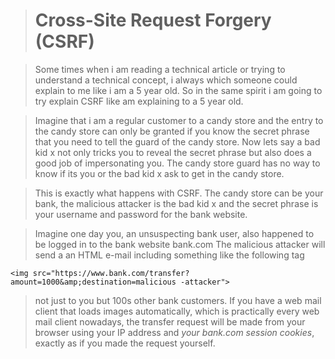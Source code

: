 


># Cross-Site Request Forgery (CSRF)

> Some times when i am reading a technical article or trying to understand a technical concept, i always which someone could explain to me like i am a 5 year old.
>So in the same spirit i am going to try explain CSRF like am explaining to a 5 year old.

> Imagine that i am a regular customer to a candy store and the entry to the candy store can only be granted if you know the secret phrase that you need to tell the guard of the candy store.
> Now lets say a bad kid x not only tricks you to reveal the secret phrase but also does a good job of impersonating you. The candy store guard has no way to know if its you or the bad kid x ask to get in the candy store.

>This is exactly what happens  with CSRF.  The candy  store can be your bank, the malicious attacker is the bad kid x and the secret phrase is your username and password for the bank website.

>Imagine one day you, an unsuspecting bank user, also happened to be logged in to the bank website bank.com
> The malicious attacker will send a an HTML e-mail including something like the following tag

    <img src="https://www.bank.com/transfer?amount=1000&amp;destination=malicious -attacker">
> not just to you but 100s other bank customers.
>  If you have a web mail client that loads images automatically, which is practically every web mail client nowadays, the transfer request will be made from your browser using your IP address and _your bank.com session cookies_, exactly as if you made the request yourself.

> 
<!--stackedit_data:
eyJoaXN0b3J5IjpbMzU3MzcwMDczXX0=
-->